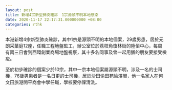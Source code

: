 ```yaml
---
layout: post
title: 新增4宗新型肺炎確診　1宗源頭不明本地感染
date: 2020-11-17 22:17:31.000000000 +08:00
categories: rthk
---
```


本港新增4宗新型肺炎確診，其中1宗是源頭不明的本地個案，29歲男患，居於元朗采葉庭12座，任職工程地盤監工，辦公室位於荔枝角瓊林街的陸佰中心，每周有兩三日會到西環創業商場地盤視察，其十多名同事及曾一起用膳的朋友要接受檢疫。

至於初步確診的個案少於10宗，其中一宗本地個案屬源頭不明，涉及一名的士司機，76歲男患者是一名日更的士司機，居於沙田愉田苑愉澤閣，他一名家人在何文田旅港開平商會中學任職，學校要停課清洗。
